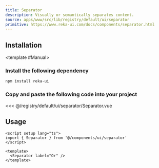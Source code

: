 ```yaml
---
title: Separator
description: Visually or semantically separates content.
source: apps/www/src/lib/registry/default/ui/separator
primitive: https://www.reka-ui.com/docs/components/separator.html
---
```


<ComponentPreview name="SeparatorDemo" />

## Installation

<TabPreview name="CLI">
<template #CLI>

```bash
npx shadcn-vue@latest add separator
```
</template>

<template #Manual>

<Steps>

### Install the following dependency

```bash
npm install reka-ui
```

### Copy and paste the following code into your project

<<< @/registry/default/ui/separator/Separator.vue

</Steps>

</template>
</TabPreview>

## Usage

```vue
<script setup lang="ts">
import { Separator } from '@/components/ui/separator'
</script>

<template>
  <Separator label="Or" />
</template>
```
